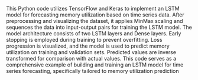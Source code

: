 This Python code utilizes TensorFlow and Keras to implement an LSTM model for forecasting memory utilization based on time series data. After preprocessing and visualizing the dataset, it applies MinMax scaling and sequences the data into input-output pairs for training the LSTM model. The model architecture consists of two LSTM layers and Dense layers. Early stopping is employed during training to prevent overfitting. Loss progression is visualized, and the model is used to predict memory utilization on training and validation sets. Predicted values are inverse transformed for comparison with actual values. This code serves as a comprehensive example of building and training an LSTM model for time series forecasting, specifically tailored to memory utilization prediction
